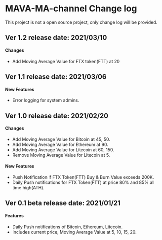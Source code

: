 # MAVA-MA-channel Change log
This project is not a open source project, only change log will be provided.

## Ver 1.2 release date: 2021/03/10
#### Changes
- Add Moving Average Value for FTX token(FTT) at 20

## Ver 1.1 release date: 2021/03/06
#### New Features
- Error logging for system admins.

## Ver 1.0 release date: 2021/02/20
#### Changes
- Add Moving Average Value for Bitcoin at 45, 50.
- Add Moving Average Value for Ethereum at 90.
- Add Moving Average Value for Litecoin at 60, 150.
- Remove Moving Average Value for Litecoin at 5.
#### New Features
- Push Notification if FTX Token(FTT) Buy & Burn Value exceeds 200K.
- Daily Push notifications for FTX Token(FTT) at price 80% and 85% all time high(ATH).


## Ver 0.1 beta  release date: 2021/01/21
#### Features
- Daily Push notifications of Bitcoin, Ethereum, Litecoin.
- Includes current price, Moving Average Value at 5, 10, 15, 20.
